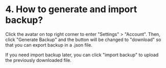 # 4. How to generate and import backup?
Click the avatar on top right corner to enter "Settings" > "Account". Then, click "Generate Backup" and the button will be changed to "download" so that you can export backup in a .json file.

If you need import backup later, you can click "import backup" to upload the previously downloaded file.


